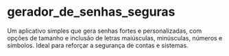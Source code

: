 # gerador_de_senhas_seguras
Um aplicativo simples que gera senhas fortes e personalizadas, com opções de tamanho e inclusão de letras maiúsculas, minúsculas, números e símbolos. Ideal para reforçar a segurança de contas e sistemas.
